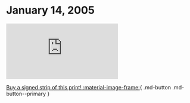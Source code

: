 # January 14, 2005

![](https://www.achewood.com/comic.php?date=01142005)

[Buy a signed strip of this print! :material-image-frame:](https://achewood-holiday-pop-up.myshopify.com/products/strip#01142005){ .md-button .md-button--primary }

